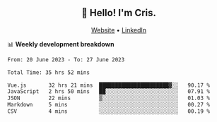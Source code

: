 
<h2 align="center">👋 Hello! I'm Cris.</h2>
<p align="center">
  <a href="https://www.criscunas.dev">Website</a> •
  <a href="https://www.linkedin.com/in/cristophercunas/">LinkedIn</a> 
</p>


📊 **Weekly development breakdown**
<!--START_SECTION:waka-->

```txt
From: 20 June 2023 - To: 27 June 2023

Total Time: 35 hrs 52 mins

Vue.js       32 hrs 21 mins  ██████████████████████▓░░   90.17 %
JavaScript   2 hrs 50 mins   ██░░░░░░░░░░░░░░░░░░░░░░░   07.91 %
JSON         22 mins         ▒░░░░░░░░░░░░░░░░░░░░░░░░   01.03 %
Markdown     5 mins          ░░░░░░░░░░░░░░░░░░░░░░░░░   00.27 %
CSV          4 mins          ░░░░░░░░░░░░░░░░░░░░░░░░░   00.19 %
```

<!--END_SECTION:waka-->
